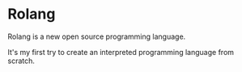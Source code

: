 # Rolang
Rolang is a new open source programming language. 

It's my first try to create an interpreted programming language from scratch.
